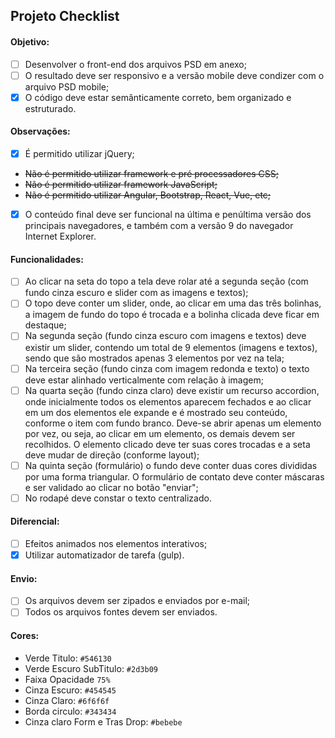 ## Projeto Checklist

#### Objetivo:

- [ ] Desenvolver o front-end dos arquivos PSD em anexo;
- [ ] O resultado deve ser responsivo e a versão mobile deve condizer com o arquivo PSD mobile;
- [x] O código deve estar semânticamente correto, bem organizado e estruturado.

#### Observações:

- [x] É permitido utilizar jQuery;
- ~~Não é permitido utilizar framework e pré processadores CSS;~~
- ~~Não é permitido utilizar framework JavaScript;~~
- ~~Não é permitido utilizar Angular, Bootstrap, React, Vue, etc;~~
- [x] O conteúdo final deve ser funcional na última e penúltima versão dos principais navegadores, e também com a versão 9 do navegador Internet Explorer.

#### Funcionalidades:

- [ ] Ao clicar na seta do topo a tela deve rolar até a segunda seção (com fundo cinza escuro e slider com as imagens e textos);
- [ ] O topo deve conter um slider, onde, ao clicar em uma das três bolinhas, a imagem de fundo do topo é trocada e a bolinha clicada deve ficar em destaque;
- [ ] Na segunda seção (fundo cinza escuro com imagens e textos) deve existir um slider, contendo um total de 9 elementos (imagens e textos), sendo que são mostrados apenas 3 elementos por vez na tela;
- [ ] Na terceira seção (fundo cinza com imagem redonda e texto) o texto deve estar alinhado verticalmente com relação à imagem;
- [ ] Na quarta seção (fundo cinza claro) deve existir um recurso accordion, onde inicialmente todos os elementos aparecem fechados e ao clicar em um dos elementos ele expande e é mostrado seu conteúdo, conforme o item com fundo branco. Deve-se abrir apenas um elemento por vez, ou seja, ao clicar em um elemento, os demais devem ser recolhidos. O elemento clicado deve ter suas cores trocadas e a seta deve mudar de direção (conforme layout);
- [ ] Na quinta seção (formulário) o fundo deve conter duas cores divididas por uma forma triangular. O formulário de contato deve conter máscaras e ser validado ao clicar no botão "enviar";
- [ ] No rodapé deve constar o texto centralizado.

#### Diferencial:

- [ ] Efeitos animados nos elementos interativos;
- [x] Utilizar automatizador de tarefa (gulp).

#### Envio:

- [ ] Os arquivos devem ser zipados e enviados por e-mail;
- [ ] Todos os arquivos fontes devem ser enviados.

#### Cores:

- Verde Titulo: `#546130`
- Verde Escuro SubTitulo: `#2d3b09`
- Faixa Opacidade `75%`
- Cinza Escuro: `#454545`
- Cinza Claro: `#6f6f6f`
- Borda circulo: `#343434`
- Cinza claro Form e Tras Drop: `#bebebe`

